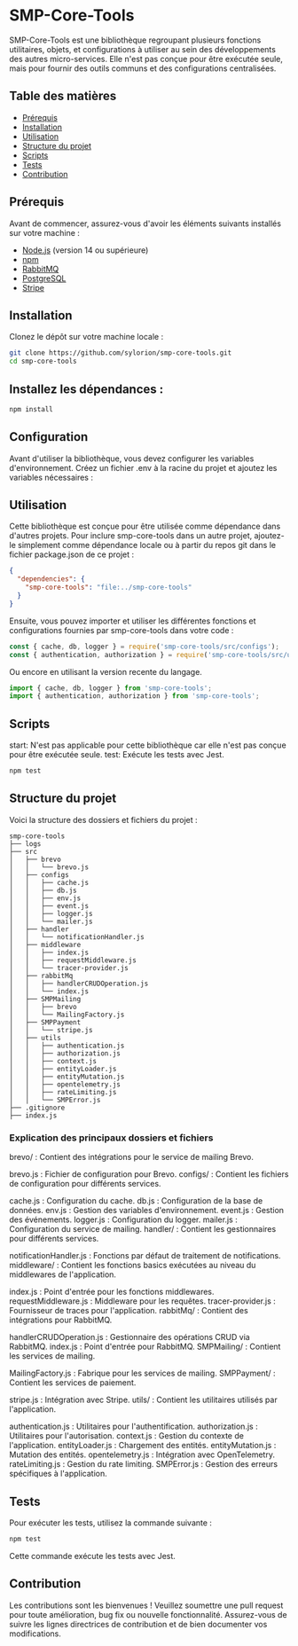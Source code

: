 # SMP-Core-Tools

SMP-Core-Tools est une bibliothèque regroupant plusieurs fonctions utilitaires, objets, et configurations à utiliser au sein des développements des autres micro-services. Elle n'est pas conçue pour être exécutée seule, mais pour fournir des outils communs et des configurations centralisées.

## Table des matières

- [Prérequis](#prérequis)
- [Installation](#installation) 
- [Utilisation](#utilisation)
- [Structure du projet](#structure-du-projet)
- [Scripts](#scripts)
- [Tests](#tests)
- [Contribution](#contribution)

## Prérequis

Avant de commencer, assurez-vous d'avoir les éléments suivants installés sur votre machine :

- [Node.js](https://nodejs.org/) (version 14 ou supérieure)
- [npm](https://www.npmjs.com/)
- [RabbitMQ](https://www.rabbitmq.com/)
- [PostgreSQL](https://www.postgresql.org/)
- [Stripe](https://stripe.com/)

## Installation

Clonez le dépôt sur votre machine locale :

```bash
git clone https://github.com/sylorion/smp-core-tools.git
cd smp-core-tools
```

## Installez les dépendances :

```bash 
npm install
````
## Configuration

Avant d'utiliser la bibliothèque, vous devez configurer les variables d'environnement. Créez un fichier .env à la racine du projet et ajoutez les variables nécessaires :
 
## Utilisation

Cette bibliothèque est conçue pour être utilisée comme dépendance dans d'autres projets. Pour inclure smp-core-tools dans un autre projet, ajoutez-le simplement comme dépendance locale ou à partir du repos git dans le fichier package.json de ce projet :

```json 
{
  "dependencies": {
    "smp-core-tools": "file:../smp-core-tools"
  }
}
````

Ensuite, vous pouvez importer et utiliser les différentes fonctions et configurations fournies par smp-core-tools dans votre code :

```javascript 
const { cache, db, logger } = require('smp-core-tools/src/configs');
const { authentication, authorization } = require('smp-core-tools/src/utils');
```
Ou encore en utilisant la version recente du langage.
```javascript 
import { cache, db, logger } from 'smp-core-tools';
import { authentication, authorization } from 'smp-core-tools';
```

## Scripts
start: N'est pas applicable pour cette bibliothèque car elle n'est pas conçue pour être exécutée seule.
test: Exécute les tests avec Jest.

```bash
npm test
````

## Structure du projet

Voici la structure des dossiers et fichiers du projet :

```text 
smp-core-tools
├── logs
├── src
│   ├── brevo
│   │   └── brevo.js
│   ├── configs
│   │   ├── cache.js
│   │   ├── db.js
│   │   ├── env.js
│   │   ├── event.js
│   │   ├── logger.js
│   │   └── mailer.js
│   ├── handler
│   │   └── notificationHandler.js
│   ├── middleware
│   │   ├── index.js
│   │   ├── requestMiddleware.js 
│   │   └── tracer-provider.js
│   ├── rabbitMq
│   │   ├── handlerCRUDOperation.js
│   │   └── index.js
│   ├── SMPMailing
│   │   ├── brevo
│   │   └── MailingFactory.js
│   ├── SMPPayment
│   │   └── stripe.js
│   ├── utils
│   │   ├── authentication.js
│   │   ├── authorization.js
│   │   ├── context.js
│   │   ├── entityLoader.js
│   │   ├── entityMutation.js
│   │   ├── opentelemetry.js
│   │   ├── rateLimiting.js
│   │   └── SMPError.js
├── .gitignore
├── index.js
```

### Explication des principaux dossiers et fichiers
brevo/ : Contient des intégrations pour le service de mailing Brevo.

brevo.js : Fichier de configuration pour Brevo.
configs/ : Contient les fichiers de configuration pour différents services.

cache.js : Configuration du cache.
db.js : Configuration de la base de données.
env.js : Gestion des variables d'environnement.
event.js : Gestion des événements.
logger.js : Configuration du logger.
mailer.js : Configuration du service de mailing.
handler/ : Contient les gestionnaires pour différents services.

notificationHandler.js : Fonctions par défaut de traitement de notifications.
middleware/ : Contient les fonctions basics exécutées au niveau du middlewares de l'application.

index.js : Point d'entrée pour les fonctions middlewares.
requestMiddleware.js : Middleware pour les requêtes.
tracer-provider.js : Fournisseur de traces pour l'application.
rabbitMq/ : Contient des intégrations pour RabbitMQ.

handlerCRUDOperation.js : Gestionnaire des opérations CRUD via RabbitMQ.
index.js : Point d'entrée pour RabbitMQ.
SMPMailing/ : Contient les services de mailing.

MailingFactory.js : Fabrique pour les services de mailing.
SMPPayment/ : Contient les services de paiement.

stripe.js : Intégration avec Stripe.
utils/ : Contient les utilitaires utilisés par l'application.

authentication.js : Utilitaires pour l'authentification.
authorization.js : Utilitaires pour l'autorisation.
context.js : Gestion du contexte de l'application.
entityLoader.js : Chargement des entités.
entityMutation.js : Mutation des entités.
opentelemetry.js : Intégration avec OpenTelemetry.
rateLimiting.js : Gestion du rate limiting.
SMPError.js : Gestion des erreurs spécifiques à l'application.

## Tests

Pour exécuter les tests, utilisez la commande suivante :

```bash
npm test
````
Cette commande exécute les tests avec Jest.

## Contribution

Les contributions sont les bienvenues ! Veuillez soumettre une pull request pour toute amélioration, bug fix ou nouvelle fonctionnalité. Assurez-vous de suivre les lignes directrices de contribution et de bien documenter vos modifications.